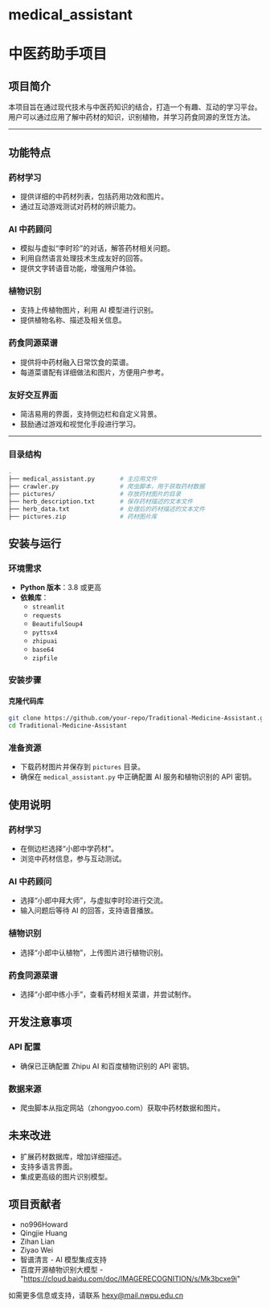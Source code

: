 # medical_assistant
# 中医药助手项目

## 项目简介
本项目旨在通过现代技术与中医药知识的结合，打造一个有趣、互动的学习平台。用户可以通过应用了解中药材的知识，识别植物，并学习药食同源的烹饪方法。

---

## 功能特点
### 药材学习
- 提供详细的中药材列表，包括药用功效和图片。
- 通过互动游戏测试对药材的辨识能力。

### AI 中药顾问
- 模拟与虚拟“李时珍”的对话，解答药材相关问题。
- 利用自然语言处理技术生成友好的回答。
- 提供文字转语音功能，增强用户体验。

### 植物识别
- 支持上传植物图片，利用 AI 模型进行识别。
- 提供植物名称、描述及相关信息。

### 药食同源菜谱
- 提供将中药材融入日常饮食的菜谱。
- 每道菜谱配有详细做法和图片，方便用户参考。

### 友好交互界面
- 简洁易用的界面，支持侧边栏和自定义背景。
- 鼓励通过游戏和视觉化手段进行学习。

---

### 目录结构
```bash
.
├── medical_assistant.py       # 主应用文件
├── crawler.py                 # 爬虫脚本，用于获取药材数据
├── pictures/                  # 存放药材图片的目录
├── herb_description.txt       # 保存药材描述的文本文件
├── herb_data.txt              # 处理后的药材描述的文本文件
├── pictures.zip               # 药材图片库

```

## 安装与运行

### 环境需求
- **Python 版本**：3.8 或更高
- **依赖库**：
  - `streamlit`
  - `requests`
  - `BeautifulSoup4`
  - `pyttsx4`
  - `zhipuai`
  - `base64`
  - `zipfile`

### 安装步骤
#### 克隆代码库
```bash
git clone https://github.com/your-repo/Traditional-Medicine-Assistant.git
cd Traditional-Medicine-Assistant
```

### 准备资源
- 下载药材图片并保存到 `pictures` 目录。
- 确保在 `medical_assistant.py` 中正确配置 AI 服务和植物识别的 API 密钥。

## 使用说明
### 药材学习
- 在侧边栏选择“小郎中学药材”。
- 浏览中药材信息，参与互动测试。

### AI 中药顾问
- 选择“小郎中拜大师”，与虚拟李时珍进行交流。
- 输入问题后等待 AI 的回答，支持语音播放。

### 植物识别
- 选择“小郎中认植物”，上传图片进行植物识别。

### 药食同源菜谱
- 选择“小郎中练小手”，查看药材相关菜谱，并尝试制作。

## 开发注意事项
### API 配置
- 确保已正确配置 Zhipu AI 和百度植物识别的 API 密钥。

### 数据来源
- 爬虫脚本从指定网站（zhongyoo.com）获取中药材数据和图片。

## 未来改进
- 扩展药材数据库，增加详细描述。
- 支持多语言界面。
- 集成更高级的图片识别模型。

## 项目贡献者
- no996Howard 
- Qingjie Huang 
- Zihan Lian 
- Ziyao Wei 
- 智谱清言 - AI 模型集成支持
- 百度开源植物识别大模型 - "https://cloud.baidu.com/doc/IMAGERECOGNITION/s/Mk3bcxe9i"

如需更多信息或支持，请联系 hexy@mail.nwpu.edu.cn 
